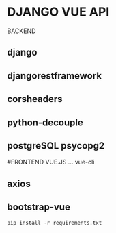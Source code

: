 # DJANGO VUE API 

BACKEND
## django 
## djangorestframework 
## corsheaders 
## python-decouple
## postgreSQL   psycopg2

#FRONTEND  VUE.JS ...  vue-cli
## axios
## bootstrap-vue 

```
pip install -r requirements.txt
```

